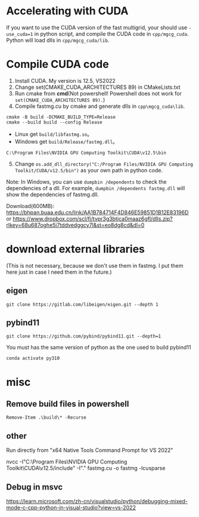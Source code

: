 # Accelerating with CUDA
If you want to use the CUDA version of the fast multigrid, your should use `-use_cuda=1` in python script, and compile the CUDA code in `cpp/mgcg_cuda`. Python will load dlls in `cpp/mgcg_cuda/lib`.

# Compile CUDA code
1. Install CUDA. My version is 12.5, VS2022
2. Change set(CMAKE_CUDA_ARCHITECTURES 89) in CMakeLists.txt
3. Run cmake from **cmd**(Not powershell! Powershell does not work for `set(CMAKE_CUDA_ARCHITECTURES 89).`)
4. Compile fastmg.cu by cmake and generate dlls in `cpp\mgcg_cuda\lib`.
```
cmake -B build -DCMAKE_BUILD_TYPE=Release
cmake --build build --config Release
```

- Linux get `build/libfastmg.so`。
- Windows get `build/Release/fastmg.dll`。
   
`C:\Program Files\NVIDIA GPU Computing Toolkit\CUDA\v12.5\bin`

5. Change `os.add_dll_directory("C:/Program Files/NVIDIA GPU Computing Toolkit/CUDA/v12.5/bin")` as your own path in python code.


Note: In Windows, you can use `dumpbin /dependents` to check the dependencies of a dll. For example, `dumpbin /dependents fastmg.dll` will show the dependencies of fastmg.dll.


Download(600MB): 
https://bhpan.buaa.edu.cn/link/AA1B784714F4D846E59851D1B12E83196D
or
https://www.dropbox.com/scl/fi/tvpr3g3btjca0maaz6gfl/dlls.zip?rlkey=68u687oghe5i7tddvedggcy7l&st=eo8dg8cd&dl=0


# download external libraries
(This is not necessary, because we don't use them in fastmg. I put them here just in case I need them in the future.)
## eigen

```
git clone https://gitlab.com/libeigen/eigen.git --depth 1
```
## pybind11
```
git clone https://github.com/pybind/pybind11.git --depth=1
```

You must has the same version of python as the one used to build pybind11
```
conda activate py310
```

# misc
## Remove build files in powershell
```
Remove-Item .\build\* -Recurse
```

## other 
Run directly from "x64 Native Tools Command Prompt for VS 2022"

nvcc -I"C:\Program Files\NVIDIA GPU Computing Toolkit\CUDA\v12.5/include" -I"." fastmg.cu -o fastmg -lcusparse


## Debug in msvc

 https://learn.microsoft.com/zh-cn/visualstudio/python/debugging-mixed-mode-c-cpp-python-in-visual-studio?view=vs-2022 

